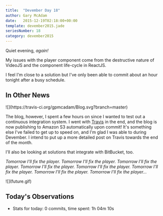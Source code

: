 ```yaml
---
title:  "Devember Day 18"
author: Gary McAdam
date:   2015-12-19T02:18:00+00:00
template: devember2015.jade
seriesNumber: 18
category: devember2015
---
```


Quiet evening, *again!*<span class="more"></span>

My issues with the player component come from the destructive nature of VideoJS and the component life-cycle in ReactJS.

I feel I'm close to a solution but I've only been able to commit about an hour tonight after a busy schedule.

## In Other News

<div class="img-responsive img-sm">
![](https://travis-ci.org/gpmcadam/Blog.svg?branch=master)
</div>

The blog, however, I spent a few hours on since I wanted to test out a continuous integration system. I went with [Travis](http://travis-ci.org) in the end, and the blog is now publishing to Amazon S3 automatically upon commit! It's something else I've failed to get up to speed on, and I'm glad I was able to during Devember. I intend to put up a more detailed post on Travis towards the end of the month.

I'll also be looking at solutions that integrate with BitBucket, too.

*Tomorrow I'll fix the player. Tomorrow I'll fix the player. Tomorrow I'll fix the player. Tomorrow I'll fix the player. Tomorrow I'll fix the player. Tomorrow I'll fix the player. Tomorrow I'll fix the player. Tomorrow I'll fix the player...*

<div class="img-responsive img-lg">
    ![](future.gif)
</div>

## Today's Observations

 - Stats for today: 0 commits, time spent: 1h 04m 10s